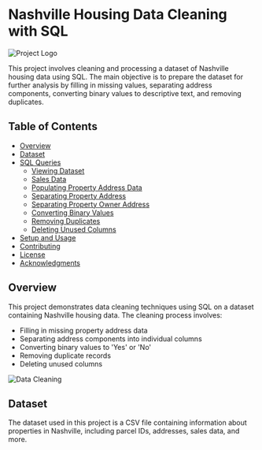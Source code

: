 # Nashville Housing Data Cleaning with SQL

![Project Logo](https://via.placeholder.com/150)

This project involves cleaning and processing a dataset of Nashville housing data using SQL. The main objective is to prepare the dataset for further analysis by filling in missing values, separating address components, converting binary values to descriptive text, and removing duplicates.

## Table of Contents

- [Overview](#overview)
- [Dataset](#dataset)
- [SQL Queries](#sql-queries)
  - [Viewing Dataset](#viewing-dataset)
  - [Sales Data](#sales-data)
  - [Populating Property Address Data](#populating-property-address-data)
  - [Separating Property Address](#separating-property-address)
  - [Separating Property Owner Address](#separating-property-owner-address)
  - [Converting Binary Values](#converting-binary-values)
  - [Removing Duplicates](#removing-duplicates)
  - [Deleting Unused Columns](#deleting-unused-columns)
- [Setup and Usage](#setup-and-usage)
- [Contributing](#contributing)
- [License](#license)
- [Acknowledgments](#acknowledgments)

## Overview

This project demonstrates data cleaning techniques using SQL on a dataset containing Nashville housing data. The cleaning process involves:

- Filling in missing property address data
- Separating address components into individual columns
- Converting binary values to 'Yes' or 'No'
- Removing duplicate records
- Deleting unused columns

![Data Cleaning](https://via.placeholder.com/600x300)

## Dataset

The dataset used in this project is a CSV file containing information about properties in Nashville, including parcel IDs, addresses, sales data, and more.




